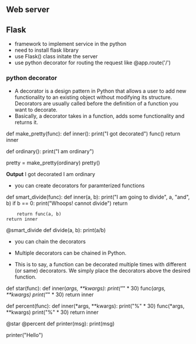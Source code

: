 ## Web server

## Flask

- framework to implement service in the python
- need to install flask library
- use Flask() class initate the server
- use python decorator for routing the request like @app.route('/')


### python decorator 

- A decorator is a design pattern in Python that allows a user to add new functionality to an existing object without modifying its structure. Decorators are usually called before the definition of a function you want to decorate.
- Basically, a decorator takes in a function, adds some functionality and returns it.


def make_pretty(func):
    def inner():
        print("I got decorated")
        func()
    return inner

def ordinary():
    print("I am ordinary")

pretty = make_pretty(ordinary)
pretty()

**Output**
I got decorated
I am ordinary

- you can create decorators for paramterized functions

def smart_divide(func):
    def inner(a, b):
        print("I am going to divide", a, "and", b)
        if b == 0:
            print("Whoops! cannot divide")
            return

        return func(a, b)
    return inner


@smart_divide
def divide(a, b):
    print(a/b)


- you can chain the decorators

- Multiple decorators can be chained in Python.

- This is to say, a function can be decorated multiple times with different (or same) decorators. We simply place the decorators above the desired function.

def star(func):
    def inner(*args, **kwargs):
        print("*" * 30)
        func(*args, **kwargs)
        print("*" * 30)
    return inner


def percent(func):
    def inner(*args, **kwargs):
        print("%" * 30)
        func(*args, **kwargs)
        print("%" * 30)
    return inner


@star
@percent
def printer(msg):
    print(msg)


printer("Hello")